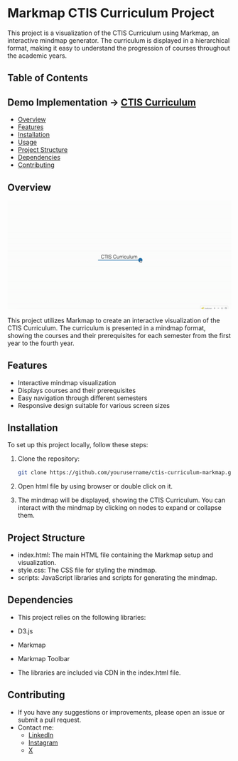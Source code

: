 # Markmap CTIS Curriculum Project

This project is a visualization of the CTIS Curriculum using Markmap, an interactive mindmap generator. The curriculum is displayed in a hierarchical format, making it easy to understand the progression of courses throughout the academic years.

## Table of Contents
## Demo Implementation -> [CTIS Curriculum](https://onurcangnc.github.io/ctis_mindmap/)

- [Overview](#overview)
- [Features](#features)
- [Installation](#installation)
- [Usage](#usage)
- [Project Structure](#project-structure)
- [Dependencies](#dependencies)
- [Contributing](#contributing)

## Overview

![ExampleRun](./example.gif)


This project utilizes Markmap to create an interactive visualization of the CTIS Curriculum. The curriculum is presented in a mindmap format, showing the courses and their prerequisites for each semester from the first year to the fourth year.

## Features

- Interactive mindmap visualization
- Displays courses and their prerequisites
- Easy navigation through different semesters
- Responsive design suitable for various screen sizes

## Installation

To set up this project locally, follow these steps:

1. Clone the repository:
   ```bash
   git clone https://github.com/yourusername/ctis-curriculum-markmap.git

2. Open html file by using browser or double click on it.

3. The mindmap will be displayed, showing the CTIS Curriculum. You can interact with the mindmap by clicking on nodes to expand or collapse them.


## Project Structure

- index.html: The main HTML file containing the Markmap setup and visualization.
- style.css: The CSS file for styling the mindmap.
- scripts: JavaScript libraries and scripts for generating the mindmap.

## Dependencies

- This project relies on the following libraries:

- D3.js
- Markmap
- Markmap Toolbar
- The libraries are included via CDN in the index.html file.

## Contributing

- If you have any suggestions or improvements, please open an issue or submit a pull request.
- Contact me: 
    - [LinkedIn](https://www.linkedin.com/in/onurcangnc/)
    - [Instagram](https://www.instagram.com/onurcan.gnc/)
    - [X](https://x.com/onurcangenc1999)
